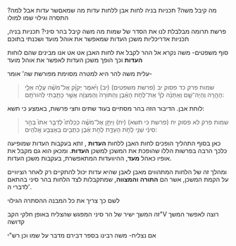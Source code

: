 

מה קיבל משה?
תכניות בניה
לחות אבן ללחות עדות
מה שמאםשר עדות
אבל למה?
התסרה וגילוי
שמו למולו


פרשת תרומה מבלבלת לנו את הסדר של שמות
מה משה קיבל בהר סיני?
תכניות בניה, תכניות אדריכליות
משכן העדות
שמאפשר את אוהל מועד
ושכנתי בתוכם

סוף משפטים- משה נקרא אל ההר לקבל את לחות האבן
אט אט אנו מבינים שהם לוחות **העדות**
וכך הופך משכן העדות
לאפשר את אוהל מועד



עלית משה להר היא למטרה מסוימת מפורשת שה' אומר-
> שמות פרק כד פסוק יב (פרשת משפטים)
(יב) וַיֹּ֨אמֶר יְקֹוָ֜ק אֶל־מֹשֶׁ֗ה עֲלֵ֥ה אֵלַ֛י הָהָ֖רָה וֶהְיֵה־שָׁ֑ם וְאֶתְּנָ֨ה לְךָ֜ אֶת־לֻחֹ֣ת הָאֶ֗בֶן וְהַתּוֹרָה֙ וְהַמִּצְוָ֔ה אֲשֶׁ֥ר כָּתַ֖בְתִּי לְהוֹרֹתָֽם: 

לוחת אבן.
הדיבור הזה בהר מסתיים בעוד שתים וחצי פרשות, באמצע כי תשא:
> שמות פרק לא פסוק יח (פרשת כי תשא)
(יח) וַיִּתֵּ֣ן אֶל־מֹשֶׁ֗ה כְּכַלֹּתוֹ֙ לְדַבֵּ֤ר אִתּוֹ֙ בְּהַ֣ר סִינַ֔י שְׁנֵ֖י לֻחֹ֣ת הָעֵדֻ֑ת לֻחֹ֣ת אֶ֔בֶן כְּתֻבִ֖ים בְּאֶצְבַּ֥ע אֱלֹהִֽים: 

כאן בסוף התהליך הופכים לחות האבן ללחות **העדות** , זתא בעקבות העדות שמופיעה כלכך הרבה בפרשות הללו
שהופכת את המשכן למשכן **העדות**.
ומכאן הוא גם מקבל את אופיו כאהל **מעד**, ההיוועדות המתאפשרת, בעקבות משכן העדות.

ומהלך זה של הלחות המתהווים מאבן לאבן שהיא עדות יכול להתקיים רק לאחר הציוויים על הקמת המשכן, אשר הם **התורה** **והמצווה**, שמתקבלות לצד הלחות בהר סיני בהתאם לדברי ה'.


לשם כך צריך את כל המבנה
ההסתרה
הגילוי

זה המשך ישיר של הר סיני
המפגש שהצליח באופן חלקי
הקב"V רוצה לאפשר המשך
קדושה

אם נצליח-
משה רבינו בספר דבירם מדבר על שמו
וכן רש"י

